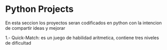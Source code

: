 # Python Projects
En esta seccion los proyectos seran codificados en python
con la intencion de compartir ideas y mejorar


1.- Quick-Match: es un juego de habilidad aritmetica, contiene tres niveles de dificultad
